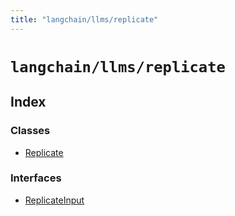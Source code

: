 ```yaml
---
title: "langchain/llms/replicate"
---
```


# `langchain/llms/replicate`

## Index

### Classes

- [Replicate](classes/Replicate.md)

### Interfaces

- [ReplicateInput](interfaces/ReplicateInput.md)
